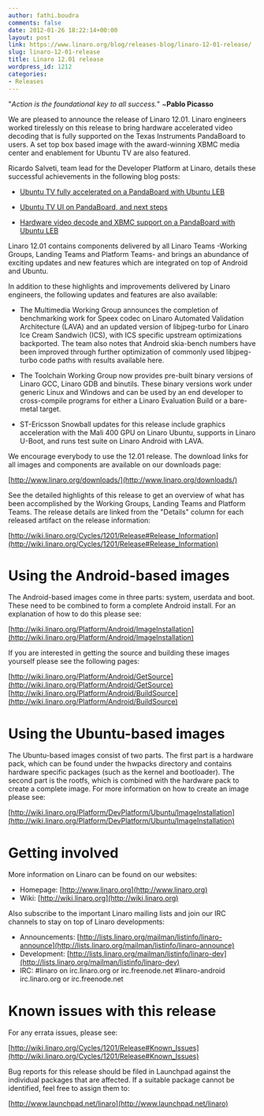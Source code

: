 ```yaml
---
author: fathi.boudra
comments: false
date: 2012-01-26 18:22:14+00:00
layout: post
link: https://www.linaro.org/blog/releases-blog/linaro-12-01-release/
slug: linaro-12-01-release
title: Linaro 12.01 release
wordpress_id: 1212
categories:
- Releases
---
```


"_Action is the foundational key to all success._" ~**Pablo Picasso**

We are pleased to announce the release of Linaro 12.01. Linaro engineers worked
tirelessly on this release to bring hardware accelerated video decoding that is
fully supported on the Texas Instruments PandaBoard to users. A set top box
based image with the award-winning XBMC media center and enablement for Ubuntu
TV are also featured.

Ricardo Salveti, team lead for the Developer Platform at Linaro, details these
successful achievements in the following blog posts:



	
  * [Ubuntu TV fully accelerated on a PandaBoard with Ubuntu LEB](http://rsalveti.wordpress.com/2012/01/16/ubuntu-tv-fully-accelerated-on-a-pandaboard-with-ubuntu-leb/)

	
  * [Ubuntu TV UI on PandaBoard, and next steps](http://rsalveti.wordpress.com/2012/01/10/ubuntu-tv-ui-at-pandaboard-and-next-steps/)

	
  * [Hardware video decode and XBMC support on a PandaBoard with Ubuntu LEB](http://rsalveti.wordpress.com/2012/01/06/hw-video-decode-and-xbmc-ubuntu-linaro/)


Linaro 12.01 contains components delivered by all Linaro Teams -Working Groups,
Landing Teams and Platform Teams- and brings an abundance of exciting updates
and new features which are integrated on top of Android and Ubuntu.

In addition to these highlights and improvements delivered by Linaro engineers,
the following updates and features are also available:

	
  * The Multimedia Working Group announces the completion of benchmarking work
for Speex codec on Linaro Automated Validation Architecture (LAVA) and an
updated version of libjpeg-turbo for Linaro Ice Cream Sandwich (ICS), with
ICS specific upstream optimizations backported. The team also notes that
Android skia-bench numbers have been improved through further optimization
of commonly used libjpeg-turbo code paths with results available here.

	
  * The Toolchain Working Group now provides pre-built binary versions of Linaro
GCC, Linaro GDB and binutils. These binary versions work under generic Linux
and Windows and can be used by an end developer to cross-compile programs
for either a Linaro Evaluation Build or a bare-metal target.

	
  * ST-Ericsson Snowball updates for this release include graphics acceleration
with the Mali 400 GPU on Linaro Ubuntu, supports in Linaro U-Boot, and runs
test suite on Linaro Android with LAVA.


We encourage everybody to use the 12.01 release. The download links for all
images and components are available on our downloads page:

[http://www.linaro.org/downloads/](http://www.linaro.org/downloads/)

See the detailed highlights of this release to get an overview of what has been
accomplished by the Working Groups, Landing Teams and Platform Teams.
The release details are linked from the "Details" column for each released
artifact on the release information:

[http://wiki.linaro.org/Cycles/1201/Release#Release_Information](http://wiki.linaro.org/Cycles/1201/Release#Release_Information)

Using the Android-based images
=======================

The Android-based images come in three parts: system, userdata and boot.
These need to be combined to form a complete Android install. For an
explanation of how to do this please see:

[http://wiki.linaro.org/Platform/Android/ImageInstallation](http://wiki.linaro.org/Platform/Android/ImageInstallation)

If you are interested in getting the source and building these images
yourself please see the following pages:

[http://wiki.linaro.org/Platform/Android/GetSource](http://wiki.linaro.org/Platform/Android/GetSource)
[http://wiki.linaro.org/Platform/Android/BuildSource](http://wiki.linaro.org/Platform/Android/BuildSource)

Using the Ubuntu-based images
=======================

The Ubuntu-based images consist of two parts. The first part is a hardware
pack, which can be found under the hwpacks directory and contains hardware
specific packages (such as the kernel and bootloader). The second part is
the rootfs, which is combined with the hardware pack to create a complete
image. For more information on how to create an image please see:

[http://wiki.linaro.org/Platform/DevPlatform/Ubuntu/ImageInstallation](http://wiki.linaro.org/Platform/DevPlatform/Ubuntu/ImageInstallation)

Getting involved
============

More information on Linaro can be found on our websites:

* Homepage: [http://www.linaro.org](http://www.linaro.org)
* Wiki: [http://wiki.linaro.org](http://wiki.linaro.org)

Also subscribe to the important Linaro mailing lists and join our IRC
channels to stay on top of Linaro developments:

* Announcements:
[http://lists.linaro.org/mailman/listinfo/linaro-announce](http://lists.linaro.org/mailman/listinfo/linaro-announce)
* Development:
[http://lists.linaro.org/mailman/listinfo/linaro-dev](http://lists.linaro.org/mailman/listinfo/linaro-dev)
* IRC:
#linaro on irc.linaro.org or irc.freenode.net
#linaro-android irc.linaro.org or irc.freenode.net

Known issues with this release
=====================

For any errata issues, please see:

[http://wiki.linaro.org/Cycles/1201/Release#Known_Issues](http://wiki.linaro.org/Cycles/1201/Release#Known_Issues)

Bug reports for this release should be filed in Launchpad against the
individual packages that are affected. If a suitable package cannot be
identified, feel free to assign them to:

[http://www.launchpad.net/linaro](http://www.launchpad.net/linaro)
